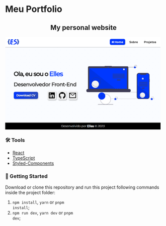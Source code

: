 # Meu Portfolio

<h2 align="center">My personal website</h2>
<img alt="Portfolio image" title="My Personal Portfolio" src="./public/assets/images/portfolioelles.png" width="500" align="center"/>

<h3>🛠 Tools</h3>

- [React](https://react.dev/)
- [TypeScript](https://www.typescriptlang.org/)
- [Styled-Components](https://styled-components.com/)

<h3>🚀 Getting Started</h3>

Download or clone this repository and run this project following commands inside the project folder:

1. <code>npm install</code>, <code>yarn</code> or <code>pnpm install</code>;
2. <code>npm run dev</code>, <code>yarn dev</code> or <code>pnpm dev</code>;
